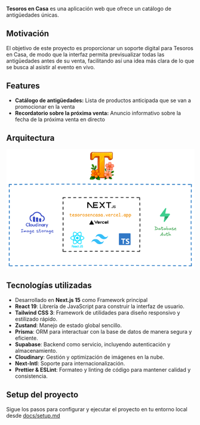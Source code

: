 **Tesoros en Casa** es una aplicación web que ofrece un catálogo de antigüedades únicas.

## Motivación

El objetivo de este proyecto es proporcionar un soporte digital para Tesoros en Casa, de modo que la interfaz permita previsualizar todas las antigüedades antes de su venta, facilitando así una idea más clara de lo que se busca al asistir al evento en vivo.

## Features

- **Catálogo de antigüedades:** Lista de productos anticipada que se van a promocionar en la venta
- **Recordatorio sobre la próxima venta:** Anuncio informativo sobre la fecha de la próxima venta en directo

## Arquitectura

![Architecture Diagram](docs/architecture.png)

## Tecnologías utilizadas

- Desarrollado en **Next.js 15** como Framework principal
- **React 19**: Librería de JavaScript para construir la interfaz de usuario.
- **Tailwind CSS 3**: Framework de utilidades para diseño responsivo y estilizado rápido.
- **Zustand**: Manejo de estado global sencillo.
- **Prisma**: ORM para interactuar con la base de datos de manera segura y eficiente.
- **Supabase**: Backend como servicio, incluyendo autenticación y almacenamiento.
- **Cloudinary**: Gestión y optimización de imágenes en la nube.
- **Next-Intl**: Soporte para internacionalización.
- **Prettier & ESLint**: Formateo y linting de código para mantener calidad y consistencia.

## Setup del proyecto

Sigue los pasos para configurar y ejecutar el proyecto en tu entorno local desde [docs/setup.md](./docs/setup.md)
